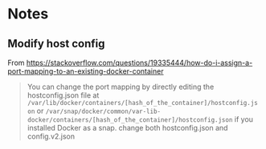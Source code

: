 # Notes
## Modify host config
From https://stackoverflow.com/questions/19335444/how-do-i-assign-a-port-mapping-to-an-existing-docker-container
> You can change the port mapping by directly editing the hostconfig.json file at
>  ```/var/lib/docker/containers/[hash_of_the_container]/hostconfig.json```
> or
> ```/var/snap/docker/common/var-lib-docker/containers/[hash_of_the_container]/hostconfig.json```
> if you installed Docker as a snap.
change both hostconfig.json and config.v2.json
